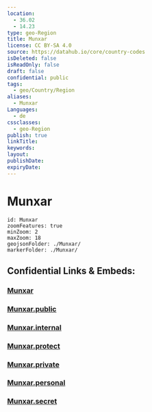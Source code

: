 ```yaml
---
location:
  - 36.02
  - 14.23
type: geo-Region
title: Munxar
license: CC BY-SA 4.0
source: https://datahub.io/core/country-codes
isDeleted: false
isReadOnly: false
draft: false
confidential: public
tags:
  - geo/Country/Region
aliases:
  - Munxar
Languages:
  - de
cssclasses:
  - geo-Region
publish: true
linkTitle:
keywords:
layout:
publishDate:
expiryDate:
---
```


# Munxar

```leaflet
id: Munxar
zoomFeatures: true 
minZoom: 2 
maxZoom: 18
geojsonFolder: ./Munxar/
markerFolder: ./Munxar/
```


## Confidential Links & Embeds: 

### [Munxar](/_Standards/Earth/Continent/Europe/Europe~South/Malta/Regions~Malta/Għawdex/counties~Għawdex/Munxar.md) 

### [Munxar.public](/_public/Earth/Continent/Europe/Europe~South/Malta/Regions~Malta/Għawdex/counties~Għawdex/Munxar.public.md) 

### [Munxar.internal](/_internal/Earth/Continent/Europe/Europe~South/Malta/Regions~Malta/Għawdex/counties~Għawdex/Munxar.internal.md) 

### [Munxar.protect](/_protect/Earth/Continent/Europe/Europe~South/Malta/Regions~Malta/Għawdex/counties~Għawdex/Munxar.protect.md) 

### [Munxar.private](/_private/Earth/Continent/Europe/Europe~South/Malta/Regions~Malta/Għawdex/counties~Għawdex/Munxar.private.md) 

### [Munxar.personal](/_personal/Earth/Continent/Europe/Europe~South/Malta/Regions~Malta/Għawdex/counties~Għawdex/Munxar.personal.md) 

### [Munxar.secret](/_secret/Earth/Continent/Europe/Europe~South/Malta/Regions~Malta/Għawdex/counties~Għawdex/Munxar.secret.md)

